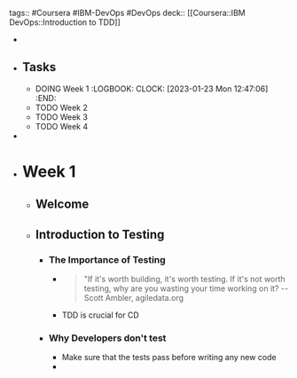tags:: #Coursera #IBM-DevOps #DevOps
deck:: [[Coursera::IBM DevOps::Introduction to TDD]]

-
- ## Tasks
	- DOING Week 1
	  :LOGBOOK:
	  CLOCK: [2023-01-23 Mon 12:47:06]
	  :END:
	- TODO Week 2
	- TODO Week 3
	- TODO Week 4
-
- # Week 1
	- ## Welcome
	- ## Introduction to Testing
		- ### The Importance of Testing
			- > "If it's worth building, it's worth testing.
			  If it's not worth testing, why are you wasting your time working on it?
			  -- Scott Ambler, agiledata.org
			- TDD is crucial for CD
		- ### Why Developers don't test
			- Make sure that the tests pass before writing any new code
			-